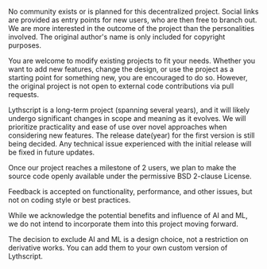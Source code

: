 No community exists or is planned for this decentralized project. Social links are provided 
as entry points for new users, who are then free to branch out. 
We are more interested in the outcome of the project than the personalities involved.
The original author's name is only included for copyright purposes.

You are welcome to modify existing projects to fit your needs.
Whether you want to add new features, change the design, 
or use the project as a starting point for something new, 
you are encouraged to do so. However, the original project is
not open to external code contributions via pull requests.

Lythscript is a long-term project (spanning several years), and it will likely undergo significant 
changes in scope and meaning as it evolves. We will prioritize practicality and ease
of use over novel approaches when considering new features. The release date(year) for 
the first version is still being decided. Any technical issue experienced with the initial release will 
be fixed in future updates.

Once our project reaches a milestone of 2 users, we plan to 
make the source code openly available under the permissive BSD 
2-clause License.

Feedback is accepted on functionality, performance, and other issues, 
but not on coding style or best practices.

While we acknowledge the potential benefits and influence of AI and ML,
we do not intend to incorporate them into this project moving forward.

The decision to exclude AI and ML is a design choice, not a restriction on derivative works. 
You can add them to your own custom version of Lythscript.
